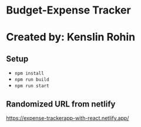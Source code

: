 # Budget-Expense Tracker

# Created by: Kenslin Rohin

## Setup

- `npm install`
- `npm run build` 
- `npm run start` 

## Randomized URL from netlify
https://expense-trackerapp-with-react.netlify.app/